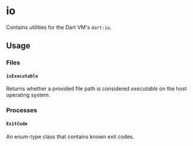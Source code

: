 # io

Contains utilities for the Dart VM's `dart:io`.

## Usage

### Files

#### `isExecutable`
 
Returns whether a provided file path is considered _executable_ on the host
operating system.

### Processes

#### `ExitCode`

An enum-type class that contains known exit codes.